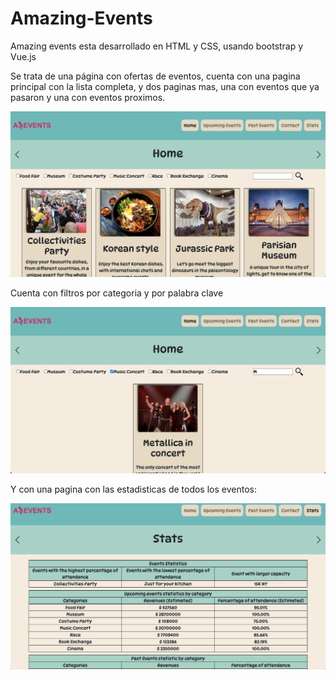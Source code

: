 # Amazing-Events

Amazing events esta desarrollado en HTML y CSS, usando bootstrap y Vue.js

Se trata de una página con ofertas de eventos, cuenta con una pagina principal con la lista completa, y dos paginas mas, una con eventos que ya pasaron y una con eventos proximos.

 ![inicio](https://raw.githubusercontent.com/MRDoming/Amazing-Events/main/MARIA_DOMINGUEZ_MOD2_TASK4-VUE/assets/img/a-inicio.png)


Cuenta con filtros por categoria y por palabra clave

 ![inicio](https://raw.githubusercontent.com/MRDoming/Amazing-Events/main/MARIA_DOMINGUEZ_MOD2_TASK4-VUE/assets/img/a-filtros.png)
 
Y con una pagina con las estadisticas de todos los eventos: 

 ![inicio](https://raw.githubusercontent.com/MRDoming/Amazing-Events/main/MARIA_DOMINGUEZ_MOD2_TASK4-VUE/assets/img/a-stats.png)


